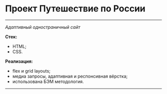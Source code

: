 # Проект Путешествие по России
------

_Адаптивный одностраничный сайт_

**Стек:**

- HTML;
- CSS.

**Реализация:**

- flex и grid layouts;
- медиа запросы, адаптивная и респонсивная вёрстка;
- использована БЭМ методология.
___
